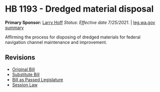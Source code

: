 # HB 1193 - Dredged material disposal
**Primary Sponsor:** [Larry Hoff](/person/leg/hoff_la.md)
*Status: Effective date 7/25/2021.* | [leg.wa.gov summary](https://app.leg.wa.gov/billsummary?BillNumber=1193&Year=2021)

Affirming the process for disposing of dredged materials for federal navigation channel maintenance and improvement.

## Revisions
* [Original Bill](1/)
* [Substitute Bill](S/)
* [Bill as Passed Legislature](S.PL/)
* [Session Law](S.SL/)